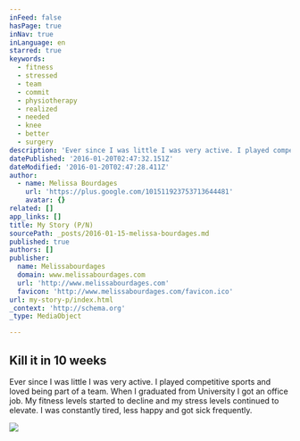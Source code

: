 ```yaml
---
inFeed: false
hasPage: true
inNav: true
inLanguage: en
starred: true
keywords:
  - fitness
  - stressed
  - team
  - commit
  - physiotherapy
  - realized
  - needed
  - knee
  - better
  - surgery
description: 'Ever since I was little I was very active. I played competitive sports and loved being part of a team. When I graduated from University I got an office job. My fitness levels started to decline and my stress levels continued to elevate. I was constantly tired, less happy and got sick frequently.'
datePublished: '2016-01-20T02:47:32.151Z'
dateModified: '2016-01-20T02:47:28.411Z'
author:
  - name: Melissa Bourdages
    url: 'https://plus.google.com/101511923753713644481'
    avatar: {}
related: []
app_links: []
title: My Story (P/N)
sourcePath: _posts/2016-01-15-melissa-bourdages.md
published: true
authors: []
publisher:
  name: Melissabourdages
  domain: www.melissabourdages.com
  url: 'http://www.melissabourdages.com'
  favicon: 'http://www.melissabourdages.com/favicon.ico'
url: my-story-p/index.html
_context: 'http://schema.org'
_type: MediaObject

---
```

<article style=""><h1>Kill it in 10 weeks</h1><p>Ever since I was little I was very active. I played competitive sports and loved being part of a team. When I graduated from University I got an office job. My fitness levels started to decline and my stress levels continued to elevate. I was constantly tired, less happy and got sick frequently.</p><img src="https://s3-us-west-2.amazonaws.com/the-grid-img/p/fbc9a8378ad4a13a6b49800b941a978e5e61f317.jpg" /></article>